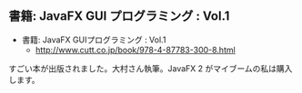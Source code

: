 ## 書籍: JavaFX GUI プログラミング : Vol.1


* 書籍: JavaFX GUIプログラミング : Vol.1
  * http://www.cutt.co.jp/book/978-4-87783-300-8.html

すごい本が出版されました。大村さん執筆。JavaFX 2 がマイブームの私は購入します。
